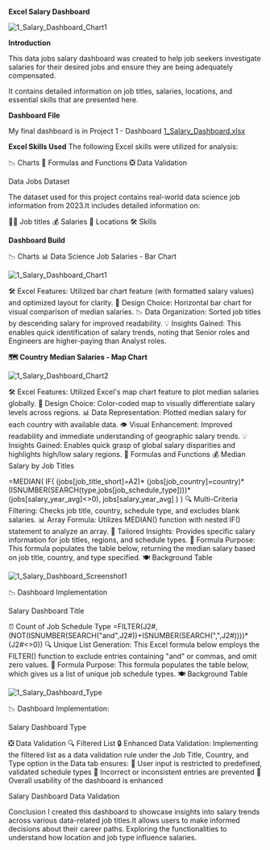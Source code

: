 **Excel Salary Dashboard**

![1_Salary_Dashboard_Chart1](https://github.com/user-attachments/assets/ed30a14e-33b6-4c9f-8c51-c08af0353fc1)

**Introduction**

This data jobs salary dashboard was created to help job seekers investigate salaries for their desired jobs and ensure they are being adequately compensated.

It contains detailed information on job titles, salaries, locations, and essential skills that are presented here.

**Dashboard File**

My final dashboard is in Project 1 - Dashboard [1_Salary_Dashboard.xlsx](https://github.com/sarthaktuli7/Excel-Projects/blob/main/Project%201%20-%20Dashboard/1_Salary_Dashboard.xlsx)

**Excel Skills Used**
The following Excel skills were utilized for analysis:

📉 Charts
🧮 Formulas and Functions
❎ Data Validation

Data Jobs Dataset

The dataset used for this project contains real-world data science job information from 2023.It includes detailed information on:

👨‍💼 Job titles
💰 Salaries
📍 Locations
🛠️ Skills

**Dashboard Build**

📉 Charts
📊 Data Science Job Salaries - Bar Chart

![1_Salary_Dashboard_Chart1](https://github.com/user-attachments/assets/77a6f78f-8fd8-463f-9262-a052bc51e87c)


🛠️ Excel Features: Utilized bar chart feature (with formatted salary values) and optimized layout for clarity.
🎨 Design Choice: Horizontal bar chart for visual comparison of median salaries.
📉 Data Organization: Sorted job titles by descending salary for improved readability.
💡 Insights Gained: This enables quick identification of salary trends, noting that Senior roles and Engineers are higher-paying than Analyst roles.

**🗺️ Country Median Salaries - Map Chart**

![1_Salary_Dashboard_Chart2](https://github.com/user-attachments/assets/09644e0d-3b12-4164-817b-850aedef3757)

🛠️ Excel Features: Utilized Excel's map chart feature to plot median salaries globally.
🎨 Design Choice: Color-coded map to visually differentiate salary levels across regions.
📊 Data Representation: Plotted median salary for each country with available data.
👁️ Visual Enhancement: Improved readability and immediate understanding of geographic salary trends.
💡 Insights Gained: Enables quick grasp of global salary disparities and highlights high/low salary regions.
🧮 Formulas and Functions
💰 Median Salary by Job Titles

=MEDIAN(
IF(
    (jobs[job_title_short]=A2)*
    (jobs[job_country]=country)*
    (ISNUMBER(SEARCH(type,jobs[job_schedule_type])))*
    (jobs[salary_year_avg]<>0),
    jobs[salary_year_avg]
)
)
🔍 Multi-Criteria Filtering: Checks job title, country, schedule type, and excludes blank salaries.
📊 Array Formula: Utilizes MEDIAN() function with nested IF() statement to analyze an array.
🎯 Tailored Insights: Provides specific salary information for job titles, regions, and schedule types.
🔢 Formula Purpose: This formula populates the table below, returning the median salary based on job title, country, and type specified.
🍽️ Background Table

![1_Salary_Dashboard_Screenshot1](https://github.com/user-attachments/assets/ba24f94e-9607-4ad5-a6f3-3ae7d33b4a55)


📉 Dashboard Implementation

Salary Dashboard Title

⏰ Count of Job Schedule Type
=FILTER(J2#,(NOT(ISNUMBER(SEARCH("and",J2#))+ISNUMBER(SEARCH(",",J2#))))*(J2#<>0))
🔍 Unique List Generation: This Excel formula below employs the FILTER() function to exclude entries containing "and" or commas, and omit zero values.
🔢 Formula Purpose: This formula populates the table below, which gives us a list of unique job schedule types.
🍽️ Background Table

![1_Salary_Dashboard_Type](https://github.com/user-attachments/assets/1e755209-7bb1-455a-a9d3-2318ac5b0815)


📉 Dashboard Implementation:

Salary Dashboard Type

❎ Data Validation
🔍 Filtered List
🔒 Enhanced Data Validation: Implementing the filtered list as a data validation rule under the Job Title, Country, and Type option in the Data tab ensures:
🎯 User input is restricted to predefined, validated schedule types
🚫 Incorrect or inconsistent entries are prevented
👥 Overall usability of the dashboard is enhanced

Salary Dashboard Data Validation

Conclusion
I created this dashboard to showcase insights into salary trends across various data-related job titles.It allows users to make informed decisions about their career paths. Exploring the functionalities to understand how location and job type influence salaries.
